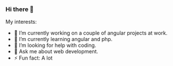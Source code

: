 ### Hi there 👋

My interests:

- 🔭 I’m currently working on a couple of angular projects at work.
- 🌱 I’m currently learning angular and php.
- 🤔 I’m looking for help with coding.
- 💬 Ask me about web development.
- ⚡ Fun fact: A lot

